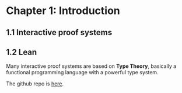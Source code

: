 # Chapter 1: Introduction

## 1.1 Interactive proof systems

## 1.2 Lean

Many interactive proof systems are based on **Type Theory**, basically a functional programming language with a powerful type system.

The github repo is [here](https://leanprover.github.io/download/).
